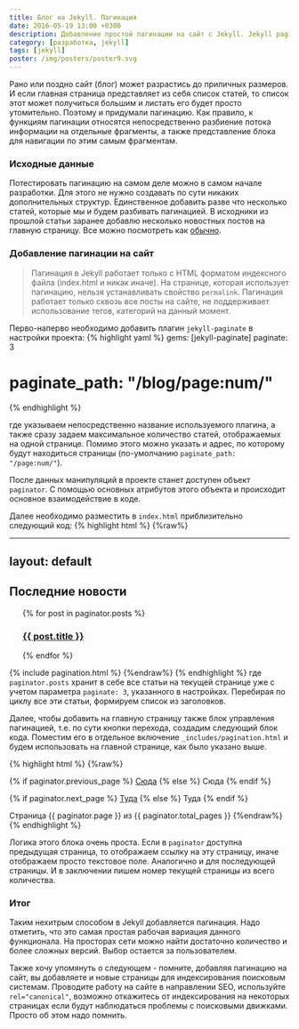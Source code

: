 ```yaml
---
title: Блог на Jekyll. Пагинация
date: 2016-05-19 13:00 +0300
description: Добавление простой пагинации на сайт с Jekyll. Jekyll pagination
category: [разработка, jekyll]
tags: [jekyll]
poster: /img/posters/poster9.svg
---
```

Рано или поздно сайт (блог) может разрастись до приличных размеров. И если главная страница представляет из себя список статей, то список этот может получиться большим и листать его будет просто утомительно. Поэтому и придумали пагинацию. Как правило, к функциям пагинации относятся непосредственно разбиение потока информации на отдельные фрагменты, а также представление блока для навигации по этим самым фрагментам.

### Исходные данные

Потестировать пагинацию на самом деле можно в самом начале разработки. Для этого не нужно создавать по сути никаких дополнительных структур. Единственное добавить разве что несколько статей, которые мы и будем разбивать пагинацией.
В исходники из прошлой статьи заранее добавлю несколько новостных постов на главную страницу. Все можно посмотреть как [обычно](https://github.com/kiviok/jekyllcosmo/tree/master/7-pagination).

### Добавление пагинации на сайт

>Пагинация в Jekyll работает только с HTML форматом индексного файла (index.html и никак иначе). На странице, которая использует пагинацию, нельзя устанавливать свойство `permalink`. Пагинация работает только сквозь все посты на сайте, не поддерживает использование тегов, категорий на данный момент.

Перво-наперво необходимо добавить плагин `jekyll-paginate` в настройки проекта:
{% highlight yaml %}
gems: [jekyll-paginate]
paginate: 3
# paginate_path: "/blog/page:num/"
{% endhighlight %}

где указываем непосредственно название используемого плагина, а также сразу задаем максимальное количество статей, отображаемых на одной странице. Помимо этого можно указать и адрес, по которому будут находиться страницы (по-умолчанию `paginate_path: "/page:num/"`).

После данных манипуляций в проекте станет доступен объект `paginator`. С помощью основных атрибутов этого объекта и происходит основное взаимодействие в коде.

Далее необходимо разместить в `index.html` приблизительно следующий код:
{% highlight html %}
{%raw%}
<!-- index.html -->
---
layout: default
---
<h2>Последние новости</h2>
<ul>
  {% for post in paginator.posts %}
  <h3><a href="{{ post.url }}">{{ post.title }}</a></h3>
  {% endfor %}
</ul>

<!-- заранее также пропишем блок управления. О нем далее. -->
{% include pagination.html %}
{%endraw%}
{% endhighlight %}
где `paginator.posts` хранит в себе все статьи на текущей странице уже с учетом параметра `paginate: 3`, указанного в настройках. Перебирая по циклу все эти статьи, формируем список из заголовков.

Далее, чтобы добавить на главную страницу также блок управления пагинацией, т.е. по сути кнопки перехода, создадим следующий блок кода. Поместим его в отдельное включение `_includes/pagination.html` и будем использовать на главной странице, как было указано выше.

{% highlight html %}
{%raw%}
<div class="pagination">
  {% if paginator.previous_page %}
    <a href="{{ paginator.previous_page_path }}" class="previous">Сюда</a>
  {% else %}
    <span class="previous">Сюда</span>
  {% endif %}

  {% if paginator.next_page %}
    <a href="{{ paginator.next_page_path }}" class="next">Туда</a>
  {% else %}
    <span class="next ">Туда</span>
  {% endif %}
</div>
<span class="page_number ">Страница {{ paginator.page }} из {{ paginator.total_pages }}</span>
{%endraw%}
{% endhighlight %}

Логика этого блока очень проста. Если в `paginator` доступна предыдущая страница, то отображаем ссылку на эту страницу, иначе отображаем просто текстовое поле. Аналогично и для последующей страницы. И в заключении пишем номер текущей страницы из всего количества.

### Итог

Таким нехитрым способом в Jekyll добавляется пагинация. Надо отметить, что это самая простая рабочая вариация данного функционала. На просторах сети можно найти достаточно количество и более сложных версий. Выбор остается за пользователем.

Также хочу упомянуть о следующем - помните, добавляя пагинацию на сайт, вы добавляете и новые страницы для индексирования поисковым системам. Проводите работу на сайте в направлении SEO, используйте `rel="canonical"`, возможно откажитесь от индексирования на некоторых страницах если будут наблюдаться проблемы с поисковыми движками. Просто об этом надо помнить.
